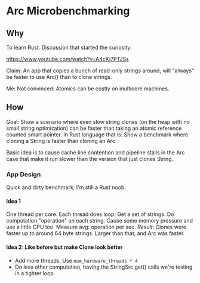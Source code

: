 # Arc Microbenchmarking 

## Why

To learn Rust. Discussion that started the curiosity:

https://www.youtube.com/watch?v=A4cKi7PTJSs

Claim: An app that copies a bunch of read-only strings around, will "always" be
faster to use Arc() than to clone strings.

Me: Not convinced: Atomics can be costly on multicore machines.

## How

Goal: Show a scenario where even slow string clones (on the heap with no small
string optimization) can be faster than taking an atomic reference counted
smart pointer. In Rust language that is: Show a benchmark where cloning a
String is faster than cloning an Arc<String>.

Basic idea is to cause cache line contention and pipeline stalls in the
Arc<String> case that make it run slower than the version that just clones
String.

### App Design

Quick and dirty benchmark; I'm still a Rust noob.

#### Idea 1
One thread per core. 
Each thread does loop:
    Get a set of strings.
    Do computation "operation" on each string. Cause some memory pressure and
      use a little CPU too.
    Measure avg: operation per sec.
*Result*: Clones were faster up to around 64 byte strings. Larger than that, and Arc was faster.

#### Idea 2: Like before but make Clone look better

- Add more threads. Use `num_hardware_threads * 4`
- Do less other computation, having the StringSrc.get() calls we're testing in a tighter loop
